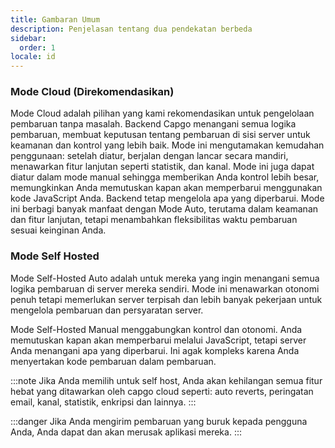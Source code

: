 ```yaml
---
title: Gambaran Umum
description: Penjelasan tentang dua pendekatan berbeda
sidebar:
  order: 1
locale: id
---
```


### Mode Cloud (Direkomendasikan)
Mode Cloud adalah pilihan yang kami rekomendasikan untuk pengelolaan pembaruan tanpa masalah. Backend Capgo menangani semua logika pembaruan, membuat keputusan tentang pembaruan di sisi server untuk keamanan dan kontrol yang lebih baik. Mode ini mengutamakan kemudahan penggunaan: setelah diatur, berjalan dengan lancar secara mandiri, menawarkan fitur lanjutan seperti statistik, dan kanal. Mode ini juga dapat diatur dalam mode manual sehingga memberikan Anda kontrol lebih besar, memungkinkan Anda memutuskan kapan akan memperbarui menggunakan kode JavaScript Anda. Backend tetap mengelola apa yang diperbarui. Mode ini berbagi banyak manfaat dengan Mode Auto, terutama dalam keamanan dan fitur lanjutan, tetapi menambahkan fleksibilitas waktu pembaruan sesuai keinginan Anda.

### Mode Self Hosted

Mode Self-Hosted Auto adalah untuk mereka yang ingin menangani semua logika pembaruan di server mereka sendiri. Mode ini menawarkan otonomi penuh tetapi memerlukan server terpisah dan lebih banyak pekerjaan untuk mengelola pembaruan dan persyaratan server.

Mode Self-Hosted Manual menggabungkan kontrol dan otonomi. Anda memutuskan kapan akan memperbarui melalui JavaScript, tetapi server Anda menangani apa yang diperbarui. Ini agak kompleks karena Anda menyertakan kode pembaruan dalam pembaruan.

:::note
Jika Anda memilih untuk self host, Anda akan kehilangan semua fitur hebat yang ditawarkan oleh capgo cloud seperti: auto reverts, peringatan email, kanal, statistik, enkripsi dan lainnya.
:::

:::danger
Jika Anda mengirim pembaruan yang buruk kepada pengguna Anda, Anda dapat dan akan merusak aplikasi mereka.
:::